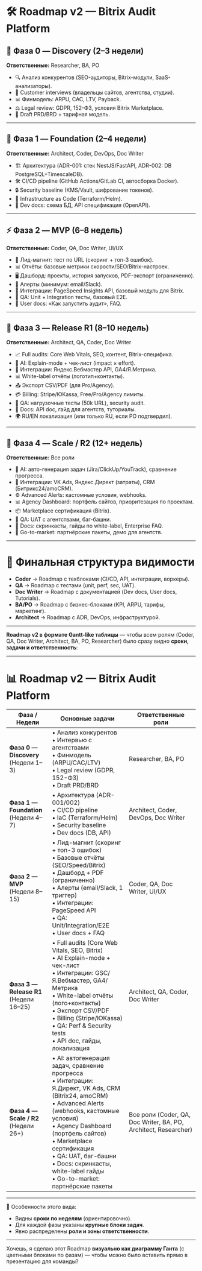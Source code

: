 # 🛠 Roadmap v2 — Bitrix Audit Platform

## 📌 Фаза 0 — Discovery (2–3 недели)

**Ответственные:** Researcher, BA, PO

* 🔍 Анализ конкурентов (SEO-аудиторы, Bitrix-модули, SaaS-анализаторы).
* 🎯 Customer interviews (владельцы сайтов, агентства, студии).
* 📊 Финмодель: ARPU, CAC, LTV, Payback.
* ⚖️ Legal review: GDPR, 152-ФЗ, условия Bitrix Marketplace.
* 📑 Draft PRD/BRD + тарифная модель.

---

## 🚧 Фаза 1 — Foundation (2–4 недели)

**Ответственные:** Architect, Coder, DevOps, Doc Writer

* 🏗 Архитектура (ADR-001: стек NestJS/FastAPI, ADR-002: DB PostgreSQL+TimescaleDB).
* 🛠 CI/CD pipeline (GitHub Actions/GitLab CI, автосборка Docker).
* 🔒 Security baseline (KMS/Vault, шифрование токенов).
* 📡 Infrastructure as Code (Terraform/Helm).
* 📖 Dev docs: схема БД, API спецификация (OpenAPI).

---

## ⚡ Фаза 2 — MVP (6–8 недель)

**Ответственные:** Coder, QA, Doc Writer, UI/UX

* 🚀 Лид-магнит: тест по URL (скоринг + топ-3 ошибок).
* 📊 Отчёты: базовые метрики скорости/SEO/Bitrix-настроек.
* 🖥 Дашборд: проекты, история запусков, PDF-экспорт (ограниченно).
* 🔔 Алерты (минимум: email/Slack).
* 🔗 Интеграции: PageSpeed Insights API, базовый модуль для Bitrix.
* 🧪 QA: Unit + Integration тесты, базовый E2E.
* 📖 User docs: «Как запустить аудит», FAQ.

---

## 🔁 Фаза 3 — Release R1 (8–10 недель)

**Ответственные:** Architect, QA, Coder, Doc Writer

* 📈 Full audits: Core Web Vitals, SEO, контент, Bitrix-специфика.
* 🧠 AI: Explain-mode + чек-лист (impact × effort).
* 🔗 Интеграции: Яндекс.Вебмастер API, GA4/Я.Метрика.
* 📊 White-label отчёты (логотип+контакты).
* 📤 Экспорт CSV/PDF (для Pro/Agency).
* 💳 Billing: Stripe/ЮKassa, Free/Pro/Agency лимиты.
* 🧪 QA: нагрузочные тесты (50k URL), security audit.
* 📖 Docs: API doc, гайд для агентств, туториалы.
* 🌍 RU/EN локализация (или только RU, если PO подтвердил).

---

## 🧩 Фаза 4 — Scale / R2 (12+ недель)

**Ответственные:** Все роли

* 🧠 AI: авто-генерация задач (Jira/ClickUp/YouTrack), сравнение прогресса.
* 🔗 Интеграции: VK Ads, Яндекс.Директ (затраты), CRM (Битрикс24/amoCRM).
* ⚙️ Advanced Alerts: кастомные условия, webhooks.
* 📊 Agency Dashboard: портфель сайтов, приоритезация по проектам.
* 📦 Marketplace сертификация (Bitrix).
* 🧪 QA: UAT с агентствами, баг-башни.
* 📖 Docs: скринкасты, гайды по white-label, Enterprise FAQ.
* 🚀 Go-to-market: партнёрские пакеты, демо для агентств.

---

# 🎯 Финальная структура видимости

* **Coder** → Roadmap с техблоками (CI/CD, API, интеграции, воркеры).
* **QA** → Roadmap с тестами (unit, perf, sec, UAT).
* **Doc Writer** → Roadmap с документацией (Dev docs, User docs, Tutorials).
* **BA/PO** → Roadmap с бизнес-блоками (KPI, ARPU, тарифы, маркетинг).
* **Architect** → Roadmap с ADR, DevOps, инфраструктурой.

---


**Roadmap v2 в формате Gantt-like таблицы** — чтобы всем ролям (Coder, QA, Doc Writer, Architect, BA, PO, Researcher) было сразу видно **сроки, задачи и ответственность**:

---

# 📊 Roadmap v2 — Bitrix Audit Platform

| Фаза / Недели                               | Основные задачи                                                                                                                                                                                                                                                                                                                          | Ответственные роли                                              |
| ------------------------------------------- | ---------------------------------------------------------------------------------------------------------------------------------------------------------------------------------------------------------------------------------------------------------------------------------------------------------------------------------------- | --------------------------------------------------------------- |
| **Фаза 0 — Discovery** <br> (Недели 1–3)    | • Анализ конкурентов<br>• Интервью с агентствами<br>• Финмодель (ARPU/CAC/LTV)<br>• Legal review (GDPR, 152-ФЗ)<br>• Draft PRD/BRD                                                                                                                                                                                                       | Researcher, BA, PO                                              |
| **Фаза 1 — Foundation** <br> (Недели 4–7)   | • Архитектура (ADR-001/002)<br>• CI/CD pipeline<br>• IaC (Terraform/Helm)<br>• Security baseline<br>• Dev docs (DB, API)                                                                                                                                                                                                                 | Architect, Coder, DevOps, Doc Writer                            |
| **Фаза 2 — MVP** <br> (Недели 8–15)         | • Лид-магнит (скоринг + топ-3 ошибок)<br>• Базовые отчёты (SEO/Speed/Bitrix)<br>• Дашборд + PDF (ограниченно)<br>• Алерты (email/Slack, 1 триггер)<br>• Интеграции: PageSpeed API<br>• QA: Unit/Integration/E2E<br>• User docs + FAQ                                                                                                     | Coder, QA, Doc Writer, UI/UX                                    |
| **Фаза 3 — Release R1** <br> (Недели 16–25) | • Full audits (Core Web Vitals, SEO, Bitrix)<br>• AI Explain-mode + чек-лист<br>• Интеграции: GSC/Я.Вебмастер, GA4/Метрика<br>• White-label отчёты (лого+контакты)<br>• Экспорт CSV/PDF<br>• Billing (Stripe/ЮKassa)<br>• QA: Perf & Security tests<br>• API doc, гайды, локализация                                                     | Architect, QA, Coder, Doc Writer                                |
| **Фаза 4 — Scale / R2** <br> (Недели 26+)   | • AI: автогенерация задач, сравнение прогресса<br>• Интеграции: Я.Директ, VK Ads, CRM (Bitrix24, amoCRM)<br>• Advanced Alerts (webhooks, кастомные условия)<br>• Agency Dashboard (портфель сайтов)<br>• Marketplace сертификация<br>• QA: UAT, баг-башни<br>• Docs: скринкасты, white-label гайды<br>• Go-to-market: партнёрские пакеты | Все роли (Coder, QA, Doc Writer, BA, PO, Architect, Researcher) |

---

📌 Особенности этого вида:

* Видны **сроки по неделям** (ориентировочно).
* Для каждой фазы указаны **крупные блоки задач**.
* Явно распределены **роли и зоны ответственности**.

---

Хочешь, я сделаю этот Roadmap **визуально как диаграмму Ганта** (с цветными блоками по фазам) — чтобы можно было вставить прямо в презентацию для команды?
